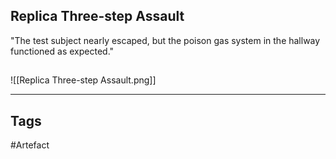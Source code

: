 ## Replica Three-step Assault
"The test subject nearly escaped, but the poison gas
system in the hallway functioned as expected."
## 
![[Replica Three-step Assault.png]]

---
## Tags
#Artefact